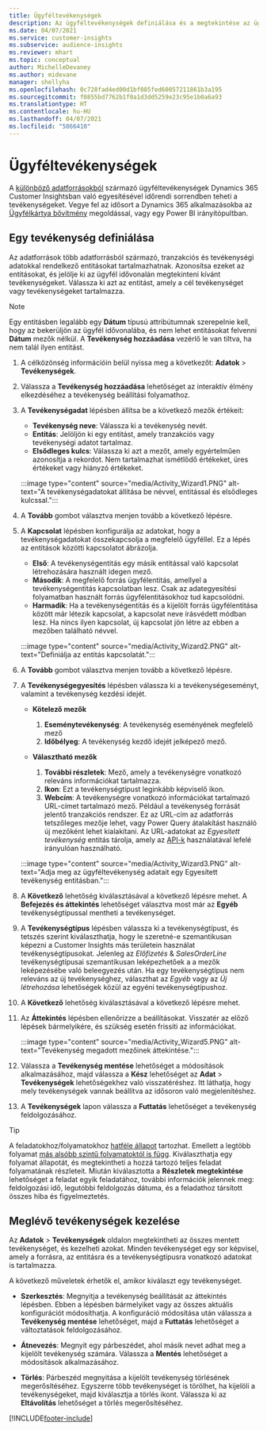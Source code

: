 ```yaml
---
title: Ügyféltevékenységek
description: Az ügyféltevékenységek definiálása és a megtekintése az ügyfelek idővonalában.
ms.date: 04/07/2021
ms.service: customer-insights
ms.subservice: audience-insights
ms.reviewer: mhart
ms.topic: conceptual
author: MichelleDevaney
ms.author: midevane
manager: shellyha
ms.openlocfilehash: 0c728fad4ed00d1bf085fed60057211861b3a195
ms.sourcegitcommit: f0855bd7762b1f0a1d3dd5259e23c95e1b0a6a93
ms.translationtype: HT
ms.contentlocale: hu-HU
ms.lasthandoff: 04/07/2021
ms.locfileid: "5866410"
---
```

# <a name="customer-activities"></a>Ügyféltevékenységek

A [különböző adatforrásokból](data-sources.md) származó ügyféltevékenységek Dynamics 365 Customer Insightsban való egyesítésével időrendi sorrendben teheti a tevékenységeket. Vegye fel az idősort a Dynamics 365 alkalmazásokba az [Ügyfélkártya bővítmény](customer-card-add-in.md) megoldással, vagy egy Power BI irányítópultban.

## <a name="define-an-activity"></a>Egy tevékenység definiálása

Az adatforrások több adatforrásból származó, tranzakciós és tevékenységi adatokkal rendelkező entitásokat tartalmazhatnak. Azonosítsa ezeket az entitásokat, és jelölje ki az ügyfél idővonalán megtekinteni kívánt tevékenységeket. Válassza ki azt az entitást, amely a cél tevékenységet vagy tevékenységeket tartalmazza.

> [!NOTE]
> Egy entitásben legalább egy **Dátum** típusú attribútumnak szerepelnie kell, hogy az bekerüljön az ügyfél idővonalába, és nem lehet entitásokat felvenni **Dátum** mezők nélkül. A **Tevékenység hozzáadása** vezérlő le van tiltva, ha nem talál ilyen entitást.

1. A célközönség információin belül nyissa meg a következőt: **Adatok** > **Tevékenységek**.

1. Válassza a **Tevékenység hozzáadása** lehetőséget az interaktív élmény elkezdéséhez a tevékenység beállítási folyamathoz.

1. A **Tevékenységadat** lépésben állítsa be a következő mezők értékeit:

   - **Tevékenység neve**: Válassza ki a tevékenység nevét.
   - **Entitás**: Jelöljön ki egy entitást, amely tranzakciós vagy tevékenységi adatot tartalmaz.
   - **Elsődleges kulcs**: Válassza ki azt a mezőt, amely egyértelműen azonosítja a rekordot. Nem tartalmazhat ismétlődő értékeket, üres értékeket vagy hiányzó értékeket.

   :::image type="content" source="media/Activity_Wizard1.PNG" alt-text="A tevékenységadatokat állítása be névvel, entitással és elsődleges kulcssal.":::

1. A **Tovább** gombot választva menjen tovább a következő lépésre.

1. A **Kapcsolat** lépésben konfigurálja az adatokat, hogy a tevékenységadatokat összekapcsolja a megfelelő ügyféllel. Ez a lépés az entitások közötti kapcsolatot ábrázolja.  

   - **Első**: A tevékenységentitás egy másik entitással való kapcsolat létrehozására használt idegen mező.
   - **Második**: A megfelelő forrás ügyfélentitás, amellyel a tevékenységentitás kapcsolatban lesz. Csak az adategyesítési folyamatban használt forrás ügyfélentitásokhoz tud kapcsolódni.
   - **Harmadik**: Ha a tevékenységentitás és a kijelölt forrás ügyfélentitása között már létezik kapcsolat, a kapcsolat neve írásvédett módban lesz. Ha nincs ilyen kapcsolat, új kapcsolat jön létre az ebben a mezőben található névvel.

   :::image type="content" source="media/Activity_Wizard2.PNG" alt-text="Definiálja az entitás kapcsolatát.":::

1. A **Tovább** gombot választva menjen tovább a következő lépésre. 

1. A **Tevékenységegyesítés** lépésben válassza ki a tevékenységeseményt, valamint a tevékenység kezdési idejét. 
   - **Kötelező mezők**
      1. **Eseménytevékenység**: A tevékenység eseményének megfelelő mező
      2. **Időbélyeg**: A tevékenység kezdő idejét jelképező mező.

   - **Választható mezők**
      1. **További részletek**: Mező, amely a tevékenységre vonatkozó releváns információkat tartalmazza.
      2. **Ikon**: Ezt a tevékenységtípust leginkább képviselő ikon.
      3. **Webcím**: A tevékenységre vonatkozó információkat tartalmazó URL-címet tartalmazó mező. Például a tevékenység forrását jelentő tranzakciós rendszer. Ez az URL-cím az adatforrás tetszőleges mezője lehet, vagy Power Query átalakítást használó új mezőként lehet kialakítani. Az URL-adatokat az *Egyesített tevékenység* entitás tárolja, amely az [API-k](apis.md) használatával lefelé irányulóan használható.
   
   :::image type="content" source="media/Activity_Wizard3.PNG" alt-text="Adja meg az ügyféltevékenység adatait egy Egyesített tevékenység entitásban.":::

1. A **Következő** lehetőség kiválasztásával a következő lépésre mehet. A **Befejezés és áttekintés** lehetőséget választva most már az **Egyéb** tevékenységtípussal mentheti a tevékenységet. 

1. A **Tevékenységtípus** lépésben válassza ki a tevékenységtípust, és tetszés szerint kiválaszthatja, hogy le szeretné-e szemantikusan képezni a Customer Insights más területein használat tevékenységtípusokat. Jelenleg az *Előfizetés* & *SalesOrderLine* tevékenységtípusai szemantikusan leképezhetőek a a mezők leképezésébe való beleegyezés után. Ha egy tevékenységtípus nem releváns az új tevékenységhez, választhat az *Egyéb* vagy az *Új létrehozása* lehetőségek közül az egyéni tevékenységtípushoz.

1. A **Következő** lehetőség kiválasztásával a következő lépésre mehet. 

1. Az **Áttekintés** lépésben ellenőrizze a beállításokat. Visszatér az előző lépések bármelyikére, és szükség esetén frissíti az információkat.

   :::image type="content" source="media/Activity_Wizard5.PNG" alt-text="Tevékenység megadott mezőinek áttekintése.":::
   
1. Válassza a **Tevékenység mentése** lehetőséget a módosítások alkalmazásához, majd válassza a **Kész** lehetőséget az **Adat** > **Tevékenységek** lehetőségekhez való visszatéréshez. Itt láthatja, hogy mely tevékenységek vannak beállítva az idősoron való megjelenítéshez. 

1. A **Tevékenységek** lapon válassza a **Futtatás** lehetőséget a tevékenység feldolgozásához. 

> [!TIP]
> A feladatokhoz/folyamatokhoz [hatféle állapot](system.md#status-types) tartozhat. Emellett a legtöbb folyamat [más alsóbb szintű folyamatoktól is függ](system.md#refresh-policies). Kiválaszthatja egy folyamat állapotát, és megtekintheti a hozzá tartozó teljes feladat folyamatának részleteit. Miután kiválasztotta a **Részletek megtekintése** lehetőséget a feladat egyik feladatához, további információk jelennek meg: feldolgozási idő, legutóbbi feldolgozás dátuma, és a feladathoz társított összes hiba és figyelmeztetés.


## <a name="manage-existing-activities"></a>Meglévő tevékenységek kezelése

Az **Adatok** > **Tevékenységek** oldalon megtekintheti az összes mentett tevékenységet, és kezelheti azokat. Minden tevékenységet egy sor képvisel, amely a forrásra, az entitásra és a tevékenységtípusra vonatkozó adatokat is tartalmazza.

A következő műveletek érhetők el, amikor kiválaszt egy tevékenységet. 

- **Szerkesztés**: Megnyitja a tevékenység beállítását az áttekintés lépésben. Ebben a lépésben bármelyiket vagy az összes aktuális konfigurációt módosíthatja. A konfiguráció módosítása után válassza a **Tevékenység mentése** lehetőséget, majd a **Futtatás** lehetőséget a változtatások feldolgozásához.

- **Átnevezés**: Megnyit egy párbeszédet, ahol másik nevet adhat meg a kijelölt tevékenység számára. Válassza a **Mentés** lehetőséget a módosítások alkalmazásához.

- **Törlés**: Párbeszéd megnyitása a kijelölt tevékenység törlésének megerősítéséhez. Egyszerre több tevékenységet is törölhet, ha kijelöli a tevékenységeket, majd kiválasztja a törlés ikont. Válassza ki az **Eltávolítás** lehetőséget a törlés megerősítéséhez.

[!INCLUDE[footer-include](../includes/footer-banner.md)]
